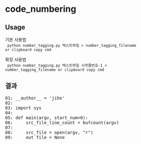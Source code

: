 # code_numbering

## Usage
기본 사용법  
<code>
python number_tagging.py 텍스트파일 > number_tagging_filename or clipboard copy cmd
</code>
  
확장 사용법  
<code>
python number_tagging.py 텍스트파일 시작줄번호-1 > number_tagging_filename or clipboard copy cmd
</code>

## 결과
<pre>
01: __author__ = 'jiho'
02: 
03: import sys
04: 
05: def main(argv, start_num=0):
06:     src_file_line_count = bufcount(argv)
07: 
08:     src_file = open(argv, "r")
09:     out_file = None
</pre>
